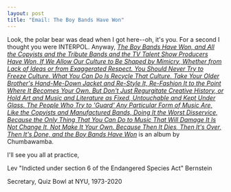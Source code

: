 ```yaml
---
layout: post
title: "Email: The Boy Bands Have Won"
---
```


Look, the polar bear was dead when I got here--oh, it's you. For a second I thought you were INTERPOL. Anyway, *[The Boy Bands Have Won, and All the Copyists and the Tribute Bands and the TV Talent Show Producers Have Won, If We Allow Our Culture to Be Shaped by Mimicry, Whether from Lack of Ideas or from Exaggerated Respect. You Should Never Try to Freeze Culture. What You Can Do Is Recycle That Culture. Take Your Older Brother's Hand-Me-Down Jacket and Re-Style It, Re-Fashion It to the Point Where It Becomes Your Own. But Don't Just Regurgitate Creative History, or Hold Art and Music and Literature as Fixed, Untouchable and Kept Under Glass. The People Who Try to 'Guard' Any Particular Form of Music Are, Like the Copyists and Manufactured Bands, Doing It the Worst Disservice, Because the Only Thing That You Can Do to Music That Will Damage It Is Not Change It, Not Make It Your Own. Because Then It Dies, Then It's Over, Then It's Done, and the Boy Bands Have Won](https://www.youtube.com/watch?v=05j25PHA7l8)* is an album by Chumbawamba.


I'll see you all at practice,

Lev "Indicted under section 6 of the Endangered Species Act" Bernstein

Secretary, Quiz Bowl at NYU, 1973-2020